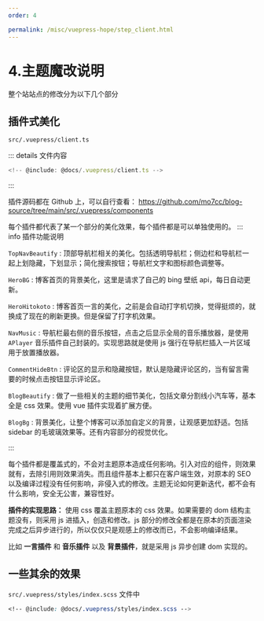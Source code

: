 ```yaml
---
order: 4

permalink: /misc/vuepress-hope/step_client.html
---
```


# 4.主题魔改说明

整个站站点的修改分为以下几个部分

## 插件式美化

`src/.vuepress/client.ts`

::: details 文件内容

```js title="src/.vuepress/client.ts"
<!-- @include: @docs/.vuepress/client.ts -->
```

:::

插件源码都在 Github 上，可以自行查看：
https://github.com/mo7cc/blog-source/tree/main/src/.vuepress/components

每个插件都代表了某一个部分的美化效果，每个插件都是可以单独使用的。
::: info 插件功能说明

`TopNavBeautify` : 顶部导航栏相关的美化。包括透明导航栏；侧边栏和导航栏一起上划隐藏，下划显示；简化搜索按钮；导航栏文字和图标颜色调整等。

`HeroBG` : 博客首页的背景美化，这里是请求了自己的 bing 壁纸 api，每日自动更新。

`HeroHitokoto` : 博客首页一言的美化，之前是会自动打字机切换，觉得挺烦的，就换成了现在的刷新更换。但是保留了打字机效果。

`NavMusic` : 导航栏最右侧的音乐按钮，点击之后显示全局的音乐播放器，是使用 `APlayer` 音乐插件自己封装的。实现思路就是使用 js 强行在导航栏插入一片区域用于放置播放器。

`CommentHideBtn` : 评论区的显示和隐藏按钮，默认是隐藏评论区的，当有留言需要的时候点击按钮显示评论区。

`BlogBeautify` : 做了一些相关的主题的细节美化，包括文章分割线小汽车等，基本全是 css 效果。使用 vue 插件实现着扩展方便。

`BlogBg` : 背景美化，让整个博客可以添加自定义的背景，让观感更加舒适。包括 sidebar 的毛玻璃效果等。还有内容部分的视觉优化。

:::

每个插件都是覆盖式的，不会对主题原本造成任何影响。引入对应的组件，则效果就有，去除引用则效果消失。而且组件基本上都只在客户端生效，对原本的 SEO 以及编译过程没有任何影响，非侵入式的修改。主题无论如何更新迭代，都不会有什么影响，安全无公害，兼容性好。

**插件的实现思路：** 使用 css 覆盖主题原本的 css 效果。如果需要的 dom 结构主题没有，则采用 js 进插入，创造和修改。js 部分的修改全都是在原本的页面渲染完成之后异步进行的，所以仅仅只是观感上的修改而已，不会影响编译结果。

比如 **一言插件** 和 **音乐插件** 以及 **背景插件**，就是采用 js 异步创建 dom 实现的。

## 一些其余的效果

`src/.vuepress/styles/index.scss` 文件中

```scss
<!-- @include: @docs/.vuepress/styles/index.scss -->
```

